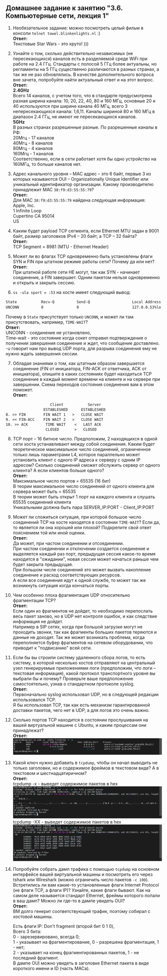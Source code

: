 ## Домашнее задание к занятию "3.6. Компьютерные сети, лекция 1"  

1. Необязательное задание:
можно посмотреть целый фильм в консоли `telnet towel.blinkenlights.nl` :)  
    **Ответ:**  
Текстовые Star Wars - это круто! )))  

2. Узнайте о том, сколько действительно независимых (не пересекающихся) каналов есть в разделяемой среде WiFi при работе на 2.4 ГГц. Стандарты с полосой 5 ГГц более актуальны, но регламенты на 5 ГГц существенно различаются в разных странах, а так же не раз обновлялись. В качестве дополнительного вопроса вне зачета, попробуйте найти актуальный ответ и на этот вопрос.  
    **Ответ:**  
**2.4GHz**  
Всего 14 каналов, с учетом того, что в стандарте предусмотрена разная ширина канала: 10, 20, 22, 40, 80 и 160 МГц, основные 20 и 40 используются при ширине канала 40 МГц, всего 3 непересекающихся канала: 1,6,11. Каналы шириной 80 и 160 МГц в диапазон 2.4 ГГц, не имеют не пересекающихся каналов.  
**5GHz**  
В разных странах разрешенные разные. По разрешенные каналы в РФ:  
20Мгц - 17 каналов  
40Мгц - 8 каналов  
80Мгц - 4 каналов  
160Мгц - 1 каналов  
Соответственно, если в сети работает хотя бы одно устройство на 160МГц, то больше каналов нет.  

3. Адрес канального уровня – MAC адрес – это 6 байт, первые 3 из которых называются OUI – Organizationally Unique Identifier или уникальный идентификатор организации. Какому производителю принадлежит MAC `38:f9:d3:55:55:79`?  
    **Ответ:**  
Для MAC `38:f9:d3:55:55:79` найдена следующая информация:  
    Apple, Inc.  
    1 Infinite Loop  
    Cupertino  CA  95014  
    US  

4. Каким будет payload TCP сегмента, если Ethernet MTU задан в 9001 байт, размер заголовков IPv4 – 20 байт, а TCP – 32 байта?  
    **Ответ:**  
TCP Segment = 8981 (MTU - Ethernet Header)  

5. Может ли во флагах TCP одновременно быть установлены флаги SYN и FIN при штатном режиме работы сети? Почему да или нет?  
    **Ответ:**  
При штатной работе сети НЕ могут, так как SYN - начинает соединение, а FIN завершает. Одним пакетом нельзя одновременно и открыть и закрыть сессию.  

6. `ss -ula sport = :53` на хосте имеет следующий вывод:  

```bash
State           Recv-Q          Send-Q                   Local Address:Port                     Peer Address:Port          Process
UNCONN          0               0                        127.0.0.53%lo:domain                        0.0.0.0:*
```

Почему в `State` присутствует только `UNCONN`, и может ли там присутствовать, например, `TIME-WAIT`?  
    **Ответ:**  
UNCONN - соединение не установлено,  
Time-wait - это состояние когда сокет отправил подтверждение о получении завершения соединение и ждет, что сообщение доставлено.    
-u говорит нам про вывод UDP порта, для разрыва соединения ему не нужно ждать завершения сессии.  

7. Обладая знаниями о том, как штатным образом завершается соединение (FIN от инициатора, FIN-ACK от ответчика, ACK от инициатора), опишите в каких состояниях будет находиться TCP соединение в каждый момент времени на клиенте и на сервере при завершении. Схема переходов состояния соединения вам в этом поможет.  
**Ответ:**  
```
                    Client           Server   
                 ESTABLESHED      ESTABLESHED  
8. >> FIN        FIN WAIT 1   >   CLOSE WAIT  
9. << FIN-ACC    FIN WAIT 2   >   CLOSE WAIT  
10. >> ACK        TIME WAIT    <   LAST ACK  
                  CLOSED       >   CLOSED  
```  

8. TCP порт – 16 битное число. Предположим, 2 находящихся в одной сети хоста устанавливают между собой соединения. Каким будет теоретическое максимальное число соединений, ограниченное только лишь параметрами L4, которое параллельно может установить клиент с одного IP адреса к серверу с одним IP адресом? Сколько соединений сможет обслужить сервер от одного клиента? А если клиентов больше одного?  
    **Ответ:**  
Максимальное число портов = 65535 (16 бит)  
В теории максимальное число соединений от одного клиента для сервера может быть = 65535   
В теории может быть открыт 1 порт на каждого клиента и слушать 65535 соединений клиента  
Уникальными должна быть пара SERVER_IP:PORT - Client_IP:PORT  

9. Может ли сложиться ситуация, при которой большое число соединений TCP на хосте находятся в состоянии  `TIME-WAIT`? Если да, то является ли она хорошей или плохой? Подкрепите свой ответ пояснением той или иной оценки.  
    **Ответ:**  
Да может, при частом соединении и отсоединении.  
При частом соединении и отключении создается соединение и выделяется каждый раз порт, предыдущая сессия какое-то время находится в "ожидании", новая сессия может начаться раньше чем будет закрыта предыдущая.  
При большом числе соединений это может вызвать накопление соединение и расход соответствующих ресурсов.  
А если все соединения идут к одной службе, то может так же возникнуть ситуация когда кончаться порты.  

10. Чем особенно плоха фрагментация UDP относительно фрагментации TCP?  
    **Ответ:**  
Если один из фрагментов не дойдет, то необходимо перепослать весь пакет заново, но в UDP нет контроля ошибок, и как следствие информация не дойдет.  
Например в SIP сетях, когда при большой загрузке могут не проходить звонки, так как фрагменты больших пакетов теряются и данные не доходят. Так же может возникать проблема, когда переполняется буфер фрагментов на сетевом оборудовании, что приводит к "подвисанию" всей сети.  

11. Если бы вы строили систему удаленного сбора логов, то есть систему, в которой несколько хостов отправляют на центральный узел генерируемые приложениями логи (предположим, что логи – текстовая информация), какой протокол транспортного уровня вы выбрали бы и почему? Проверьте ваше предположение самостоятельно, узнав о стандартном протоколе syslog.  
    **Ответ:**  
Первоначально syslog использовал UDP, но в следующей редакции использовался TCP.  
Я бы использовал TCP, так как есть механизм гарантированной доставки пакетов, чего нет в UDP, а для логов это очень важно.  

12. Сколько портов TCP находится в состоянии прослушивания на вашей виртуальной машине с Ubuntu, и каким процессам они принадлежат?  
    **Ответ:**  
![12](screenshots/12.png)  

13. Какой ключ нужно добавить в `tcpdump`, чтобы он начал выводить не только заголовки, но и содержимое фреймов в текстовом виде? А в текстовом и шестнадцатиричном?  
    **Ответ:**  
tcpdump -x - выведет содержимое пакетов в hex  
![13](screenshots/13-1.png)  
tcpdump -XX - выведет содержимое пакетов в hex  
![13](screenshots/13-2.png)  

14. Попробуйте собрать дамп трафика с помощью `tcpdump` на основном интерфейсе вашей виртуальной машины и посмотреть его через tshark или Wireshark (можно ограничить число пакетов `-c 100`). Встретились ли вам какие-то установленные флаги Internet Protocol (не флаги TCP, а флаги IP)? Узнайте, какие флаги бывают. Как на самом деле называется стандарт Ethernet, фреймы которого попали в ваш дамп? Можно ли где-то в дампе увидеть OUI?  
    **Ответ:**  
ВМ долго генерит соответствующий трафик, поэтому собирал с хостовой машины.  

    Есть флаги IP: Don't fragment (второй бит 0 1 0),  
Всего 3 бита:  
    0 - зарезервировано, всегда 0;  
    1 - указывает на фрагментирование, 0 - разрешена фрагментация, 1 - нет;  
    2 - указывает на конец фрагментированных пакетов, 1 - не последний фрагмент.  
В дампе OUI можно увидеть в заголовке Ethernet пакета в виде короткого имени и ID (часть MACа).  


